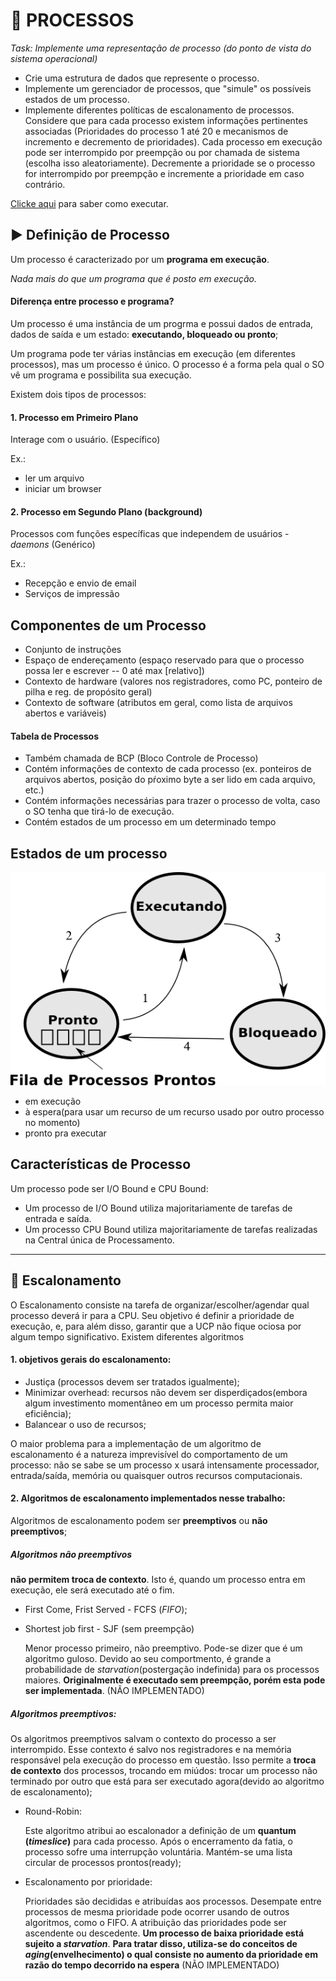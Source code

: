 # :closed_book: PROCESSOS


*Task: Implemente uma representação de processo (do ponto de vista do sistema operacional)*

- Crie uma estrutura de dados que represente o processo.
- Implemente um gerenciador de processos, que "simule" os possíveis estados de um processo.
- Implemente diferentes políticas de escalonamento de processos. Considere que para cada processo existem informações pertinentes associadas (Prioridades do processo 1 até 20 e mecanismos de incremento e decremento de prioridades).
Cada processo em execução pode ser interrompido por preempção ou por chamada de sistema (escolha isso aleatoriamente). Decremente a prioridade se o processo for interrompido por preempção e incremente a prioridade em caso contrário.

[Clicke aqui](https://github.com/gustavocrod/os-process/blob/main/src/README.md) para saber como executar.

## :arrow_forward: Definição de Processo
Um processo é caracterizado por um **programa em execução**.

*Nada mais do que um programa que é posto em execução.*

#### Diferença entre processo e programa?

Um processo é uma instância de um progrma e possui dados de entrada, dados de saída e um estado: **executando, bloqueado ou pronto**;

Um programa pode ter várias instâncias em execução (em diferentes processos), mas um processo é único.
O processo é a forma pela qual o SO vê um programa e possibilita sua execução.

Existem dois tipos de processos: 
#### 1. Processo em Primeiro Plano
Interage com o usuário. (Específico)

Ex.:
- ler um arquivo
- iniciar um browser

#### 2. Processo em Segundo Plano (background)
Processos com funções específicas que independem de usuários - _daemons_ (Genérico)

Ex.:
- Recepção e envio de email
- Serviços de impressão

## Componentes de um Processo
 - Conjunto de instruções
 - Espaço de endereçamento (espaço reservado para que o processo possa ler e escrever -- 0 até max [relativo])
 - Contexto de hardware (valores nos registradores, como PC, ponteiro de pilha e reg. de propósito geral)
 - Contexto de software (atributos em geral, como lista de arquivos abertos e variáveis)

#### Tabela de Processos
 - Também chamada de BCP (Bloco Controle de Processo)
 - Contém informações de contexto de cada processo (ex. ponteiros de arquivos abertos, posição do pŕoximo byte a ser lido em cada arquivo, etc.)
 - Contém informações necessárias para trazer o processo de volta, caso o SO tenha que tirá-lo de execução.
 - Contém estados de um processo em um determinado tempo

## Estados de um processo

![estados-processo](https://github.com/gustavocrod/os-process/blob/main/images/estados-processos.png)
 - em execução
 - à espera(para usar um recurso de um recurso usado por outro processo no momento)
 - pronto pra executar

## Características de Processo
Um processo pode ser I/O Bound e CPU Bound:
 - Um processo de I/O Bound utiliza majoritariamente de tarefas de entrada e saída.
 - Um processo CPU Bound utiliza majoritariamente de tarefas realizadas na Central única de Processamento.
---

## :twisted_rightwards_arrows: Escalonamento
O Escalonamento consiste na tarefa de organizar/escolher/agendar qual processo deverá ir para a CPU. 
Seu objetivo é definir a prioridade de execução, e, para além disso, garantir que a UCP não fique ociosa por algum tempo significativo.
Existem diferentes algoritmos

#### 1. objetivos gerais do escalonamento: 
* Justiça (processos devem ser tratados igualmente);
* Minimizar overhead: recursos não devem ser disperdiçados(embora algum investimento momentâneo em um processo permita maior eficiência);
* Balancear o uso de recursos;

O maior problema para a implementação de um algoritmo de escalonamento é a natureza imprevisível do comportamento de um processo: não se sabe se um processo x usará intensamente processador, entrada/saída, memória ou quaisquer outros recursos computacionais.

#### 2. Algoritmos de escalonamento implementados nesse trabalho:
Algoritmos de escalonamento podem ser **preemptivos** ou **não preemptivos**;

##### Algoritmos não preemptivos 

**não permitem troca de contexto**. Isto é, quando um processo entra em execução, ele será executado até o fim.

* First Come, Frist Served - FCFS (*FIFO*);
* Shortest job first - SJF (sem preempção)
  
    Menor processo primeiro, não preemptivo. Pode-se dizer que é um algoritmo guloso. Devido ao seu comportmento, é grande a probabilidade de *starvation*(postergação indefinida) para os processos maiores.
    **Originalmente é executado sem preempção, porém esta pode ser implementada**. (NÃO IMPLEMENTADO)

##### Algoritmos preemptivos:

Os algoritmos preemptivos salvam o contexto do processo a ser interrompido. Esse contexto é salvo nos registradores e na memória responsável pela execução do processo em questão. Isso permite a **troca de contexto** dos processos, trocando em miúdos: trocar um processo não terminado por outro que está para ser executado agora(devido ao algoritmo de escalonamento);

* Round-Robin:
   
  Este algoritmo atribui ao escalonador a definição de um **quantum (*timeslice*)** para cada processo. Após o encerramento da fatia, o processo sofre uma interrupção voluntária.
  Mantém-se uma lista circular de processos prontos(ready);
  
* Escalonamento por prioridade:
    
    Prioridades são decididas e atribuídas aos processos. Desempate entre processos de mesma prioridade pode ocorrer usando de outros algoritmos, como o FIFO. A atribuição das prioridades pode ser ascendente ou descedente.
    **Um processo de baixa prioridade está sujeito a *starvation***.
    **Para tratar disso, utiliza-se do conceitos de *aging*(envelhecimento) o qual consiste no aumento da prioridade em razão do tempo decorrido na espera** (NÃO IMPLEMENTADO)
    


  
